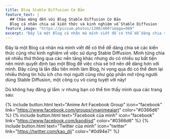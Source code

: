 ```yaml
---
title: Blog Stable Diffusion Cơ Bản
feature_text: |
  ## Chào mừng đến với Blog Stable Diffusion Cơ Bản
  Blog cá nhân chia sẻ kiến thức và kinh nghiệm về Stable Diffusion
feature_image: "https://picsum.photos/1300/400?image=989"
excerpt: "Đây là một Blog cá nhân mà mình viết để có thể dễ dàng chia sẻ các kiến thức cũng như kinh nghiệm về sử dụng Stable Diffusion. Mình từng chia sẻ nhiều thứ thông qua các nền tảng khác nhưng do có nhiều sự bất tiện nên mình quyết định tạo một Blog để việc chia sẻ trở nên dễ dàng hơn với mình. Đây cũng là lần đầu tiên mình làm Blog, hi vọng qua đó có thể đem lại nhiều thông tin hữu ích cho mọi người cũng như góp phần mở rộng người dùng Stable Diffusion, một công cụ vô cùng tuyệt vời này!"
---
```


Đây là một Blog cá nhân mà mình viết để có thể dễ dàng chia sẻ các kiến thức cũng như kinh nghiệm về việc sử dụng Stable Diffusion. Mình từng chia sẻ nhiều thứ thông qua các nền tảng khác nhưng do có nhiều sự bất tiện nên mình quyết định tạo một Blog để việc chia sẻ trở nên dễ dàng hơn với mình. Đây cũng là lần đầu tiên mình làm Blog, hi vọng qua đó có thể đem lại nhiều thông tin hữu ích cho mọi người cũng như góp phần mở rộng người dùng Stable Diffusion, một công cụ vô cùng tuyệt vời này!

Dù không hay đăng gì lắm :v nhưng bạn có thể tìm thấy mình qua các trang sau:

{% include button.html text="Anime Art Facebook Group" icon="facebook" link="https://www.facebook.com/groups/vnanimeaiart" color="#0366d6" %} {% include button.html text="Facebook của mình" icon="facebook" link="https://www.facebook.com/kaodiisd" color="#0366d6" %} {% include button.html text="Twitter của mình" icon="twitter" link="https://twitter.com/kao_dii" color="#0d94e7" %}